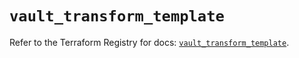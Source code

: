 # `vault_transform_template`

Refer to the Terraform Registry for docs: [`vault_transform_template`](https://registry.terraform.io/providers/hashicorp/vault/4.8.0/docs/resources/transform_template).
